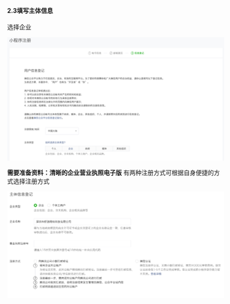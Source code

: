 #### 2.3填写主体信息

选择企业

[![图片](./image/6feb8257-d0e5-4d27-a43d-ca0de967ecf9.028.png "图片")](./image/6feb8257-d0e5-4d27-a43d-ca0de967ecf9.028.png)

**需要准备资料：清晰的企业营业执照电子版**
有两种注册方式可根据自身便捷的方式选择注册方式

[![图片](./image/6feb8257-d0e5-4d27-a43d-ca0de967ecf9.029.png "图片")](./image/6feb8257-d0e5-4d27-a43d-ca0de967ecf9.029.png)